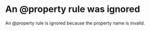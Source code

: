# An @property rule was ignored

An @property rule is ignored because the property name is invalid.

